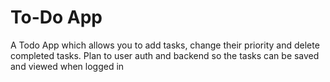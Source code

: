 # To-Do App

A Todo App which allows you to add tasks, change their priority and delete completed tasks. Plan to user auth and backend so the tasks can be saved and viewed when logged in
